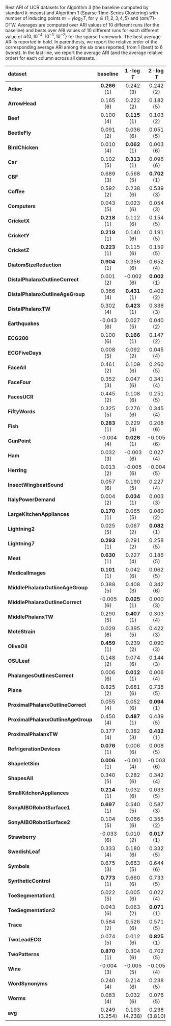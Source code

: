Best ARI of UCR datasets for Algorithm 3 (the baseline computed by standard $k$-means) and Algorithm 1 (Sparse Time-Series Clustering)
with number of inducing points $m = \gamma \log_2 T$, for $\gamma \in \{1, 2, 3, 4, 5\}$ and $(\alpha m / T)$-DTW. Averages are computed over ARI values of 10 different runs (for the baseline) and bests over ARI values of 10 different runs for each different value of $\alpha \{ 0, 10^{-4}, 10^{-3}, 10^{-2} \}$ for the sparse framework. The best average ARI is reported in bold. In parenthesis, we report the relative order of the corresponding average ARI among the six ones reported, from $1$ (best) to $6$ (worst). In the last line, we report the average ARI (and the average relative order) for each column across all datasets. 

| **dataset**                        | **baseline**               | **$1\cdot \log{T}$** | **$2\cdot \log{T}$** | **$3\cdot \log{T}$** | **$4\cdot \log{T}$** | **$5\cdot \log{T}$** |
|:-----------------------------------|:------------------:|:-----------------------------:|:-----------------------------:|:-----------------------------:|:-----------------------------:|:-----------------------------:|
| **Adiac**                          | **0.266** (1) | 0.242 (3)                     | 0.242 (2)                     | 0.203 (6)                     | 0.230 (4)                     | 0.225 (5)                     |
| **ArrowHead**                      | 0.165 (6)          | 0.222 (2)                     | 0.182 (5)                     | **0.222** (1)            | 0.187 (4)                     | 0.189 (3)                     |
| **Beef**                           | 0.100 (4)          | **0.115** (1)            | 0.103 (2)                     | 0.097 (5)                     | 0.101 (3)                     | 0.095 (6)                     |
| **BeetleFly**                      | 0.091 (2)          | 0.036 (6)                     | 0.051 (5)                     | 0.082 (3)                     | 0.079 (4)                     | **0.118** (1)            |
| **BirdChicken**                    | 0.010 (4)          | **0.062** (1)            | 0.003 (6)                     | 0.022 (2)                     | 0.010 (5)                     | 0.018 (3)                     |
| **Car**                            | 0.102 (5)          | **0.313** (1)            | 0.096 (6)                     | 0.113 (4)                     | 0.121 (2)                     | 0.114 (3)                     |
| **CBF**                            | 0.689 (3)          | 0.568 (5)                     | **0.702** (1)            | 0.689 (2)                     | 0.599 (4)                     | 0.530 (6)                     |
| **Coffee**                         | 0.592 (2)          | 0.238 (6)                     | 0.539 (3)                     | 0.508 (4)                     | 0.368 (5)                     | **0.769** (1)            |
| **Computers**                      | 0.043 (5)          | 0.023 (6)                     | 0.054 (3)                     | 0.053 (4)                     | **0.070** (1)            | 0.060 (2)                     |
| **CricketX**                       | **0.218** (1) | 0.112 (6)                     | 0.154 (5)                     | 0.157 (4)                     | 0.177 (3)                     | 0.187 (2)                     |
| **CricketY**                       | **0.219** (1) | 0.140 (6)                     | 0.191 (5)                     | 0.216 (2)                     | 0.203 (4)                     | 0.203 (3)                     |
| **CricketZ**                       | **0.223** (1) | 0.115 (6)                     | 0.159 (5)                     | 0.169 (3)                     | 0.166 (4)                     | 0.192 (2)                     |
| **DiatomSizeReduction**            | **0.904** (1) | 0.356 (6)                     | 0.652 (4)                     | 0.746 (2)                     | 0.685 (3)                     | 0.527 (5)                     |
| **DistalPhalanxOutlineCorrect**    | 0.001 (2)          | -0.002 (6)                    | **0.002** (1)            | -0.001 (5)                    | -0.001 (4)                    | -0.001 (3)                    |
| **DistalPhalanxOutlineAgeGroup**   | 0.366 (4)          | **0.431** (1)            | 0.402 (2)                     | 0.363 (5)                     | 0.361 (6)                     | 0.367 (3)                     |
| **DistalPhalanxTW**                | 0.302 (4)          | **0.423** (1)            | 0.336 (3)                     | 0.345 (2)                     | 0.301 (5)                     | 0.285 (6)                     |
| **Earthquakes**                    | -0.043 (6)         | 0.027 (5)                     | 0.040 (2)                     | 0.035 (4)                     | **0.047** (1)            | 0.036 (3)                     |
| **ECG200**                         | 0.100 (6)          | **0.166** (1)            | 0.147 (2)                     | 0.125 (3)                     | 0.106 (5)                     | 0.118 (4)                     |
| **ECGFiveDays**                    | 0.008 (5)          | 0.092 (2)                     | 0.045 (4)                     | **0.095** (1)            | 0.002 (6)                     | 0.068 (3)                     |
| **FaceAll**                        | 0.461 (2)          | 0.109 (6)                     | 0.260 (5)                     | 0.415 (4)                     | 0.430 (3)                     | **0.558** (1)            |
| **FaceFour**                       | 0.352 (3)          | 0.047 (6)                     | 0.341 (4)                     | 0.283 (5)                     | 0.375 (2)                     | **0.462** (1)            |
| **FacesUCR**                       | 0.445 (2)          | 0.108 (6)                     | 0.251 (5)                     | 0.412 (4)                     | 0.419 (3)                     | **0.554** (1)            |
| **FiftyWords**                     | 0.325 (5)          | 0.276 (6)                     | 0.345 (4)                     | 0.392 (3)                     | 0.410 (2)                     | **0.421** (1)            |
| **Fish**                           | **0.283** (1) | 0.229 (4)                     | 0.208 (6)                     | 0.251 (2)                     | 0.222 (5)                     | 0.246 (3)                     |
| **GunPoint**                       | -0.004 (4)         | **0.026** (1)            | -0.005 (6)                    | -0.003 (3)                    | -0.003 (2)                    | -0.005 (5)                    |
| **Ham**                            | 0.032 (3)          | -0.003 (6)                    | 0.027 (4)                     | **0.046** (1)            | 0.039 (2)                     | 0.027 (5)                     |
| **Herring**                        | 0.013 (2)          | -0.005 (6)                    | -0.004 (5)                    | 0.006 (4)                     | **0.017** (1)            | 0.010 (3)                     |
| **InsectWingbeatSound**            | 0.057 (6)          | 0.190 (5)                     | 0.227 (4)                     | 0.245 (3)                     | 0.246 (2)                     | **0.248** (1)            |
| **ItalyPowerDemand**               | 0.004 (2)          | **0.034** (1)            | 0.003 (3)                     | 0.002 (5)                     | 0.001 (6)                     | 0.002 (4)                     |
| **LargeKitchenAppliances**         | **0.170** (1) | 0.065 (5)                     | 0.080 (2)                     | 0.067 (4)                     | 0.051 (6)                     | 0.078 (3)                     |
| **Lightning2**                     | 0.025 (5)          | 0.067 (2)                     | **0.082** (1)            | 0.054 (3)                     | 0.017 (6)                     | 0.039 (4)                     |
| **Lightning7**                     | **0.293** (1) | 0.291 (2)                     | 0.258 (5)                     | 0.265 (4)                     | 0.248 (6)                     | 0.285 (3)                     |
| **Meat**                           | **0.630** (1) | 0.227 (4)                     | 0.186 (5)                     | 0.102 (6)                     | 0.420 (2)                     | 0.294 (3)                     |
| **MedicalImages**                  | **0.101** (1) | 0.042 (6)                     | 0.062 (5)                     | 0.071 (3)                     | 0.069 (4)                     | 0.085 (2)                     |
| **MiddlePhalanxOutlineAgeGroup**   | 0.388 (5)          | 0.408 (3)                     | 0.342 (6)                     | 0.408 (2)                     | 0.392 (4)                     | **0.409** (1)            |
| **MiddlePhalanxOutlineCorrect**    | -0.005 (6)         | **0.025** (1)            | 0.000 (3)                     | 0.000 (2)                     | -0.002 (4)                    | -0.003 (5)                    |
| **MiddlePhalanxTW**                | 0.290 (5)          | **0.407** (1)            | 0.303 (4)                     | 0.330 (2)                     | 0.328 (3)                     | 0.281 (6)                     |
| **MoteStrain**                     | 0.029 (6)          | 0.395 (5)                     | 0.422 (3)                     | 0.403 (4)                     | 0.435 (2)                     | **0.464** (1)            |
| **OliveOil**                       | **0.459** (1) | 0.239 (2)                     | 0.090 (3)                     | 0.017 (5)                     | -0.007 (6)                    | 0.081 (4)                     |
| **OSULeaf**                        | 0.148 (2)          | 0.074 (6)                     | 0.144 (3)                     | 0.128 (5)                     | 0.143 (4)                     | **0.157** (1)            |
| **PhalangesOutlinesCorrect**       | 0.006 (6)          | **0.012** (1)            | 0.006 (4)                     | 0.006 (5)                     | 0.010 (3)                     | 0.011 (2)                     |
| **Plane**                          | 0.825 (2)          | 0.681 (6)                     | 0.735 (5)                     | 0.774 (4)                     | 0.815 (3)                     | **0.830** (1)            |
| **ProximalPhalanxOutlineCorrect**  | 0.055 (4)          | 0.052 (6)                     | **0.094** (1)            | 0.066 (3)                     | 0.053 (5)                     | 0.067 (2)                     |
| **ProximalPhalanxOutlineAgeGroup** | 0.450 (4)          | **0.487** (1)            | 0.439 (5)                     | 0.386 (6)                     | 0.466 (3)                     | 0.481 (2)                     |
| **ProximalPhalanxTW**              | 0.377 (4)          | 0.382 (3)                     | **0.432** (1)            | 0.384 (2)                     | 0.364 (5)                     | 0.351 (6)                     |
| **RefrigerationDevices**           | **0.076** (1) | 0.006 (6)                     | 0.008 (5)                     | 0.026 (4)                     | 0.041 (2)                     | 0.037 (3)                     |
| **ShapeletSim**                    | **0.006** (1) | -0.001 (4)                    | -0.003 (6)                    | -0.001 (5)                    | 0.002 (3)                     | 0.004 (2)                     |
| **ShapesAll**                      | 0.340 (5)          | 0.282 (6)                     | 0.342 (4)                     | 0.362 (3)                     | 0.364 (2)                     | **0.369** (1)            |
| **SmallKitchenAppliances**         | **0.214** (1) | 0.032 (6)                     | 0.033 (5)                     | 0.045 (4)                     | 0.057 (3)                     | 0.064 (2)                     |
| **SonyAIBORobotSurface1**          | **0.697** (1) | 0.540 (5)                     | 0.587 (3)                     | 0.610 (2)                     | 0.526 (6)                     | 0.544 (4)                     |
| **SonyAIBORobotSurface2**          | 0.104 (5)          | 0.066 (6)                     | 0.355 (2)                     | **0.360** (1)            | 0.317 (3)                     | 0.314 (4)                     |
| **Strawberry**                     | -0.033 (6)         | 0.010 (2)                     | **0.017** (1)            | -0.011 (4)                    | -0.006 (3)                    | -0.015 (5)                    |
| **SwedishLeaf**                    | 0.333 (4)          | 0.180 (6)                     | 0.332 (5)                     | 0.384 (3)                     | 0.407 (2)                     | **0.423** (1)            |
| **Symbols**                        | 0.675 (3)          | 0.663 (5)                     | 0.644 (6)                     | 0.688 (2)                     | **0.690** (1)            | 0.666 (4)                     |
| **SyntheticControl**               | **0.773** (1) | 0.660 (6)                     | 0.733 (5)                     | 0.761 (2)                     | 0.737 (4)                     | 0.747 (3)                     |
| **ToeSegmentation1**               | 0.022 (5)          | 0.005 (6)                     | 0.022 (4)                     | **0.049** (1)            | 0.034 (2)                     | 0.024 (3)                     |
| **ToeSegmentation2**               | 0.043 (6)          | 0.063 (2)                     | **0.071** (1)            | 0.059 (5)                     | 0.063 (3)                     | 0.060 (4)                     |
| **Trace**                          | 0.584 (2)          | 0.526 (6)                     | 0.571 (5)                     | 0.576 (4)                     | **0.585** (1)            | 0.577 (3)                     |
| **TwoLeadECG**                     | 0.074 (5)          | 0.012 (6)                     | **0.825** (1)            | 0.138 (4)                     | 0.519 (2)                     | 0.371 (3)                     |
| **TwoPatterns**                    | **0.870** (1) | 0.304 (6)                     | 0.702 (5)                     | 0.825 (2)                     | 0.813 (3)                     | 0.799 (4)                     |
| **Wine**                           | -0.004 (3)         | -0.005 (5)                    | -0.005 (4)                    | -0.002 (2)                    | **-0.002** (1)           | -0.007 (6)                    |
| **WordSynonyms**                   | 0.240 (4)          | 0.214 (6)                     | 0.238 (5)                     | 0.277 (3)                     | **0.289** (1)            | 0.287 (2)                     |
| **Worms**                          | 0.083 (4)          | 0.032 (6)                     | 0.076 (5)                     | 0.083 (3)                     | **0.086** (1)            | 0.085 (2)                     |
| **avg**                           | 0.249 (3.254)      | 0.193 (4.238)                 | 0.238 (3.810)                 | 0.238 (3.333)                 | 0.243 (3.333)                 | 0.252 (3.032)                 |
